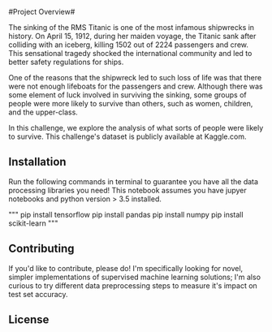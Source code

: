 #Project Overview#

The sinking of the RMS Titanic is one of the most infamous shipwrecks in history. On April 15, 1912, during her maiden voyage, the Titanic sank after colliding with an iceberg, killing 1502 out of 2224 passengers and crew. This sensational tragedy shocked the international community and led to better safety regulations for ships.

One of the reasons that the shipwreck led to such loss of life was that there were not enough lifeboats for the passengers and crew. Although there was some element of luck involved in surviving the sinking, some groups of people were more likely to survive than others, such as women, children, and the upper-class.

In this challenge, we explore the analysis of what sorts of people were likely to survive. This challenge's dataset is publicly available at Kaggle.com.

## Installation ##

Run the following commands in terminal to guarantee you have all the data processing libraries you need! This notebook assumes you have jupyer notebooks and python version > 3.5 installed.

"""
pip install tensorflow
pip install pandas
pip install numpy 
pip install scikit-learn
"""

## Contributing 
If you'd like to contribute, please do! I'm specifically looking for novel, simpler implementations of supervised machine learning solutions; I'm also curious to try different data preprocessing steps to measure it's impact on test set accuracy.

## License ##





